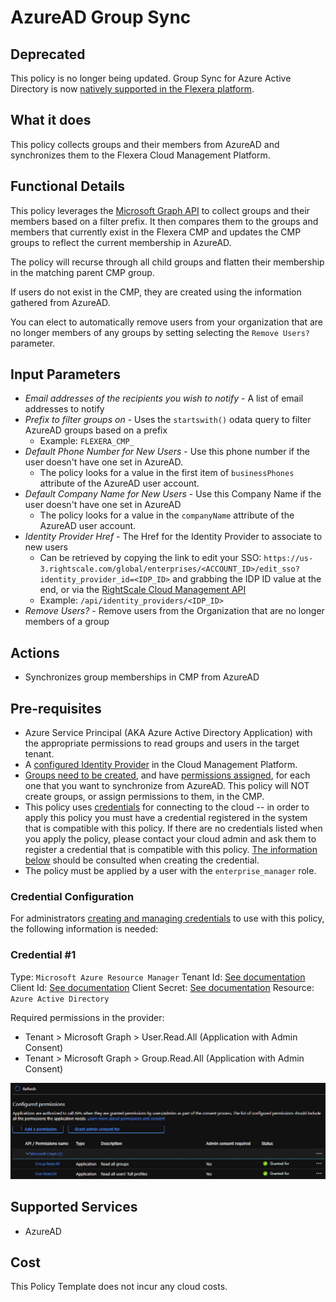 # AzureAD Group Sync

## Deprecated

This policy is no longer being updated. Group Sync for Azure Active Directory is now [natively supported in the Flexera platform](https://docs.flexera.com/flexera/EN/Administration/GroupSync.htm).

## What it does

This policy collects groups and their members from AzureAD and synchronizes them to the Flexera Cloud Management Platform.

## Functional Details

This policy leverages the [Microsoft Graph API](https://docs.microsoft.com/en-us/graph/api/overview?toc=./ref/toc.json&view=graph-rest-1.0) to collect groups and their members based on a filter prefix. It then compares them to the groups and members that currently exist in the Flexera CMP and updates the CMP groups to reflect the current membership in AzureAD.

The policy will recurse through all child groups and flatten their membership in the matching parent CMP group.

If users do not exist in the CMP, they are created using the information gathered from AzureAD.

You can elect to automatically remove users from your organization that are no longer members of any groups by setting selecting the `Remove Users?` parameter.

## Input Parameters

- *Email addresses of the recipients you wish to notify* - A list of email addresses to notify
- *Prefix to filter groups on* - Uses the `startswith()` odata query to filter AzureAD groups based on a prefix
  - Example: `FLEXERA_CMP_`
- *Default Phone Number for New Users* - Use this phone number if the user doesn't have one set in AzureAD.
  - The policy looks for a value in the first item of `businessPhones` attribute of the AzureAD user account.
- *Default Company Name for New Users* - Use this Company Name if the user doesn't have one set in AzureAD
  - The policy looks for a value in the `companyName` attribute of the AzureAD user account.
- *Identity Provider Href* - The Href for the Identity Provider to associate to new users
  - Can be retrieved by copying the link to edit your SSO: `https://us-3.rightscale.com/global/enterprises/<ACCOUNT_ID>/edit_sso?identity_provider_id=<IDP_ID>` and grabbing the IDP ID value at the end, or via the [RightScale Cloud Management API](https://reference.rightscale.com/api1.5/resources/ResourceIdentityProviders.html#index)
  - Example: `/api/identity_providers/<IDP_ID>`
- *Remove Users?* - Remove users from the Organization that are no longer members of a group

## Actions

- Synchronizes group memberships in CMP from AzureAD

## Pre-requisites

- Azure Service Principal (AKA Azure Active Directory Application) with the appropriate permissions to read groups and users in the target tenant.
- A [configured Identity Provider](https://docs.rightscale.com/platform/guides/configuring_sso/) in the Cloud Management Platform.
- [Groups need to be created](https://docs.rightscale.com/gov/getting_started/gov_groups.html), and have [permissions assigned](https://docs.rightscale.com/gov/getting_started/gov_groups.html#roles), for each one that you want to synchronize from AzureAD. This policy will NOT create groups, or assign permissions to them, in the CMP.
- This policy uses [credentials](https://docs.flexera.com/flexera/EN/Automation/ManagingCredentialsExternal.htm) for connecting to the cloud -- in order to apply this policy you must have a credential registered in the system that is compatible with this policy. If there are no credentials listed when you apply the policy, please contact your cloud admin and ask them to register a credential that is compatible with this policy. [The information below](#Credential-Configuration) should be consulted when creating the credential.
- The policy must be applied by a user with the `enterprise_manager` role.

### Credential Configuration

For administrators [creating and managing credentials](https://docs.flexera.com/flexera/EN/Automation/ManagingCredentialsExternal.htm) to use with this policy, the following information is needed:

### Credential #1

Type: `Microsoft Azure Resource Manager`
Tenant Id: [See documentation](https://docs.flexera.com/flexera/EN/Automation/ManagingCredentialsExternal.htm#azure-resource-manager)
Client Id: [See documentation](https://docs.flexera.com/flexera/EN/Automation/ManagingCredentialsExternal.htm#azure-resource-manager)
Client Secret: [See documentation](https://docs.flexera.com/flexera/EN/Automation/ManagingCredentialsExternal.htm#azure-resource-manager)
Resource: `Azure Active Directory`

Required permissions in the provider:

- Tenant > Microsoft Graph > User.Read.All (Application with Admin Consent)
- Tenant > Microsoft Graph > Group.Read.All (Application with Admin Consent)

![Enterprise Application Permissions](enterprise_app_permissions.png)

## Supported Services

- AzureAD

## Cost

This Policy Template does not incur any cloud costs.
